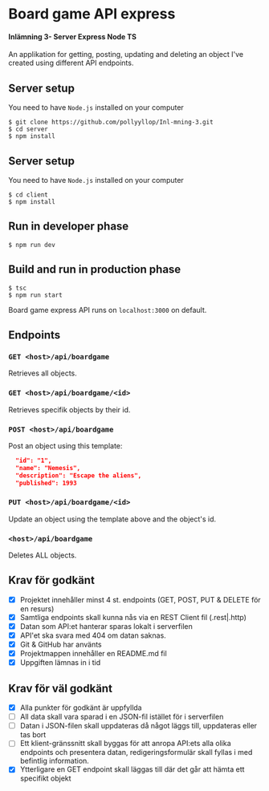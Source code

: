# Board game API express

#### Inlämning 3- Server Express Node TS

An applikation for getting, posting, updating and deleting an object I've created using different API endpoints.

## Server setup

You need to have `Node.js` installed on your computer

```
$ git clone https://github.com/pollyyllop/Inl-mning-3.git
$ cd server
$ npm install
```

## Server setup

You need to have `Node.js` installed on your computer

```
$ cd client
$ npm install
```

## Run in developer phase

```
$ npm run dev
```

## Build and run in production phase

```
$ tsc
$ npm run start
```

Board game express API runs on `localhost:3000` on default.

## Endpoints

### `GET <host>/api/boardgame`

Retrieves all objects.

### `GET <host>/api/boardgame/<id>`

Retrieves specifik objects by their id.

### `POST <host>/api/boardgame`

Post an object using this template:

```json
  "id": "1",
  "name": "Nemesis",
  "description": "Escape the aliens",
  "published": 1993
```

### `PUT <host>/api/boardgame/<id>`

Update an object using the template above and the object's id.

### `<host>/api/boardgame`

Deletes ALL objects.

## Krav för godkänt

- [x] Projektet innehåller minst 4 st. endpoints (GET, POST, PUT & DELETE för en resurs)
- [x] Samtliga endpoints skall kunna nås via en REST Client fil (.rest|.http)
- [x] Datan som API:et hanterar sparas lokalt i serverfilen
- [x] API'et ska svara med 404 om datan saknas.
- [x] Git & GitHub har använts
- [x] Projektmappen innehåller en README.md fil
- [x] Uppgiften lämnas in i tid

## Krav för väl godkänt

- [x] Alla punkter för godkänt är uppfyllda
- [ ] All data skall vara sparad i en JSON-fil istället för i serverfilen
- [ ] Datan i JSON-filen skall uppdateras då något läggs till, uppdateras eller tas bort
- [ ] Ett klient-gränssnitt skall byggas för att anropa API:ets alla olika endpoints och presentera datan, redigeringsformulär skall fyllas i med befintlig information.
- [x] Ytterligare en GET endpoint skall läggas till där det går att hämta ett specifikt objekt

